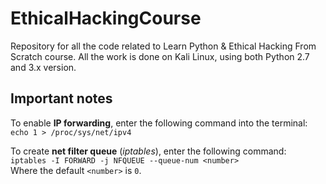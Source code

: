 # EthicalHackingCourse
Repository for all the code related to Learn Python &amp; Ethical Hacking From Scratch course. All the work is done on Kali Linux, using both Python 2.7 and 3.x version.

## Important notes
To enable **IP forwarding**, enter the following command into the terminal:  
`echo 1 > /proc/sys/net/ipv4`

To create **net filter queue** (*iptables*), enter the following command:  
`iptables -I FORWARD -j NFQUEUE --queue-num <number>`  
Where the default `<number>` is `0`.
